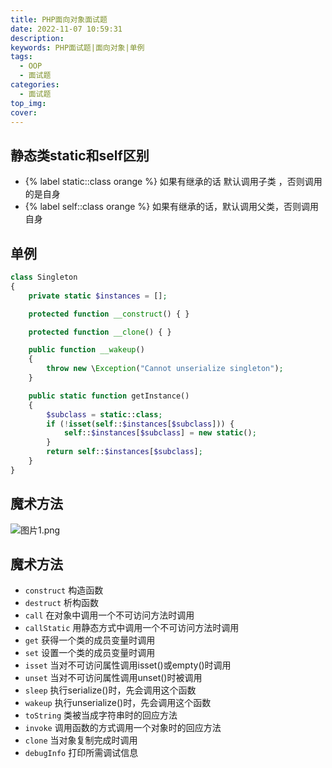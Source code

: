 ```yaml
---
title: PHP面向对象面试题
date: 2022-11-07 10:59:31
description:
keywords: PHP面试题|面向对象|单例
tags:
  - OOP
  - 面试题
categories:
  - 面试题
top_img:
cover:
---
```


## 静态类static和self区别
- {% label static::class orange %}  如果有继承的话 默认调用子类 ，否则调用的是自身
- {% label self::class orange %}    如果有继承的话，默认调用父类，否则调用自身


## 单例
```php
class Singleton
{
    private static $instances = [];

    protected function __construct() { }

    protected function __clone() { }

    public function __wakeup()
    {
        throw new \Exception("Cannot unserialize singleton");
    }

    public static function getInstance()
    {
        $subclass = static::class;
        if (!isset(self::$instances[$subclass])) {
            self::$instances[$subclass] = new static();
        }
        return self::$instances[$subclass];
    }
}
```



## 魔术方法
![图片1.png](https://s2.loli.net/2022/11/07/ZHWxuCqgAvF8fXL.png)

## 魔术方法
- `construct` 构造函数
- `destruct` 析构函数
- `call` 在对象中调用一个不可访问方法时调用
- `callStatic` 用静态方式中调用一个不可访问方法时调用
- `get` 获得一个类的成员变量时调用
- `set` 设置一个类的成员变量时调用
- `isset` 当对不可访问属性调用isset()或empty()时调用
- `unset` 当对不可访问属性调用unset()时被调用
- `sleep` 执行serialize()时，先会调用这个函数
- `wakeup` 执行unserialize()时，先会调用这个函数
- `toString` 类被当成字符串时的回应方法
- `invoke` 调用函数的方式调用一个对象时的回应方法
- `clone` 当对象复制完成时调用
- `debugInfo` 打印所需调试信息
